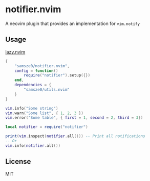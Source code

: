 # notifier.nvim

A neovim plugin that provides an implementation for `vim.notify`

## Usage

[lazy.nvim](https://github.com/folke/lazy.nvim)

```lua
{
    "samsze0/notifier.nvim",
    config = function()
        require("notifier").setup({})
    end,
    dependencies = {
        "samsze0/utils.nvim"
    }
}
```

```lua
vim.info("Some string")
vim.warn("Some list", { 1, 2, 3 })
vim.error("Some table", { first = 1, second = 2, third = 3})

local notifier = require("notifier")

print(vim.inspect(notifier.all())) -- Print all notifications
-- Or
vim.info(notifier.all())
```

## License

MIT